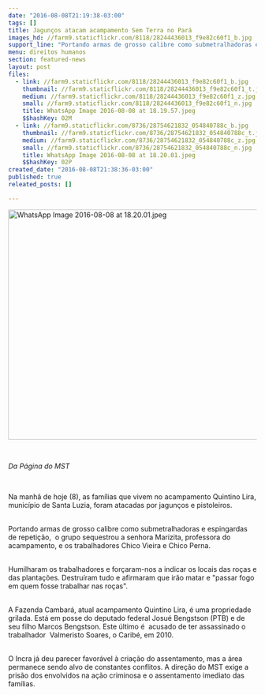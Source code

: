 ```yaml
---
date: "2016-08-08T21:19:38-03:00"
tags: []
title: Jagunços atacam acampamento Sem Terra no Pará
images_hd: //farm9.staticflickr.com/8118/28244436013_f9e82c60f1_b.jpg
support_line: "Portando armas de grosso calibre como submetralhadoras e espingardas de repetição,  o grupo sequestrou a senhora Marizita, professora do acampamento."
menu: direitos humanos
section: featured-news
layout: post
files:
  - link: //farm9.staticflickr.com/8118/28244436013_f9e82c60f1_b.jpg
    thumbnail: //farm9.staticflickr.com/8118/28244436013_f9e82c60f1_t.jpg
    medium: //farm9.staticflickr.com/8118/28244436013_f9e82c60f1_z.jpg
    small: //farm9.staticflickr.com/8118/28244436013_f9e82c60f1_n.jpg
    title: WhatsApp Image 2016-08-08 at 18.19.57.jpeg
    $$hashKey: 02M
  - link: //farm9.staticflickr.com/8736/28754621832_054840788c_b.jpg
    thumbnail: //farm9.staticflickr.com/8736/28754621832_054840788c_t.jpg
    medium: //farm9.staticflickr.com/8736/28754621832_054840788c_z.jpg
    small: //farm9.staticflickr.com/8736/28754621832_054840788c_n.jpg
    title: WhatsApp Image 2016-08-08 at 18.20.01.jpeg
    $$hashKey: 02P
created_date: "2016-08-08T21:38:36-03:00"
published: true
releated_posts: []

---
```

<p><img alt="WhatsApp Image 2016-08-08 at 18.20.01.jpeg" height="466" src="//farm9.staticflickr.com/8736/28754621832_054840788c_b.jpg" width="700" /></p>

<p>&nbsp;</p>

<p><em>Da P&aacute;gina do MST</em></p>

<p>&nbsp;</p>

<p>Na manh&atilde; de hoje (8), as fam&iacute;lias que vivem no acampamento Quintino Lira, munic&iacute;pio de Santa Luzia, foram atacadas por jagun&ccedil;os e pistoleiros.</p>

<p><br />
Portando armas de grosso calibre como submetralhadoras e espingardas de repeti&ccedil;&atilde;o,&nbsp; o grupo sequestrou a senhora Marizita, professora do acampamento, e os trabalhadores Chico Vieira e Chico Perna.</p>

<p><br />
Humilharam os trabalhadores e for&ccedil;aram-nos a indicar os locais das ro&ccedil;as e das planta&ccedil;&otilde;es. Destru&iacute;ram tudo e afirmaram que ir&atilde;o matar e &quot;passar fogo em quem fosse trabalhar nas ro&ccedil;as&quot;.</p>

<p><br />
A Fazenda Cambar&aacute;, atual acampamento Quintino Lira, &eacute; uma propriedade grilada. Est&aacute; em posse do deputado federal Josu&eacute; Bengstson (PTB) e de seu filho Marcos Bengstson. Este &uacute;ltimo &eacute;&nbsp; acusado de ter assassinado o trabalhador&nbsp; Valmeristo Soares, o Carib&eacute;, em 2010.</p>

<p><br />
O Incra j&aacute; deu parecer favor&aacute;vel &agrave; cria&ccedil;&atilde;o do assentamento, mas a &aacute;rea permanece sendo alvo de constantes conflitos. A dire&ccedil;&atilde;o do MST exige a pris&atilde;o dos envolvidos na a&ccedil;&atilde;o criminosa e o assentamento imediato das fam&iacute;lias.</p>

<p>&nbsp;</p>

<p>&nbsp;</p>

<p>&nbsp;</p>
